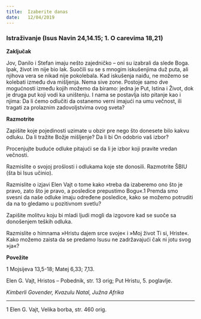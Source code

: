 ```yaml
---
title:  Izaberite danas
date:   12/04/2019
---
```


### Istraživanje (Isus Navin 24,14.15; 1. O carevima 18,21)

**Zaključak**

Jov, Danilo i Stefan imaju nešto zajedničko – oni su izabrali da slede Boga. Ipak, život im nije bio lak. Suočili su se s mnogim iskušenjima duž puta, ali njihova vera se nikad nije pokolebala.  Kad iskušenja naiđu, ne možemo se kolebati između dva mišljenja. Nema sive zone. Postoje samo dve mogućnosti između kojih možemo da biramo: jedna je Put, Istina i Život, dok je druga put koji vodi ka uništenju. I nama se postavlja isto pitanje kao i njima: Da li ćemo odlučiti da ostanemo verni imajući na umu večnost, ili tragati za prolaznim zadovoljstvima ovog sveta?

**Razmotrite**

Zapišite koje pojedinosti uzimate u obzir pre nego što donesete bilo kakvu odluku. Da li tražite Božje mišljenje? Da li bi On odobrio vaš izbor?

Procenjujte buduće odluke pitajući se da li je izbor koji pravite vredan večnosti.

Razmislite o svojoj prošlosti i odlukama koje ste donosili. Razmotrite ŠBIU (šta bi Isus učinio).

Razmislite o izjavi Elen Vajt o tome kako »treba da izaberemo ono što je pravo, zato što je pravo, a posledice prepustimo Bogu«.1 Premda smo svesni da naše odluke imaju određene posledice, kako se možemo potruditi da na to gledamo u pozitivnom svetlu?

Zapišite molitvu koju bi mladi ljudi mogli da izgovore kad se suoče sa donošenjem teških odluka.

Razmislite o himnama »Hristu dajem srce svoje« i »Moj život Ti si, Hriste«. Kako možemo zaista da se predamo Isusu ne zadržavajući čak ni jotu svog »ja«?

**Povežite**

1 Mojsijeva 13,5-18; Matej 6,33; 7,13.

Elen G. Vajt, Hristos – Pobednik, str. 13 orig; Put Hristu, 5. poglavlje.

*Kimberli Govender, Kvazulu Natal, Južna Afrika*
______________

1	Elen G. Vajt, Velika borba, str. 460 orig.
